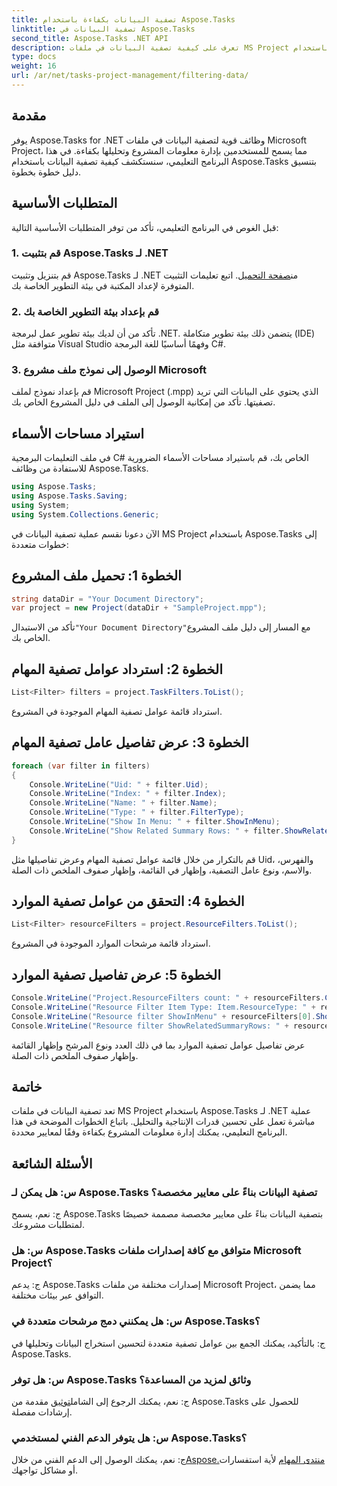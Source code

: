```yaml
---
title: تصفية البيانات بكفاءة باستخدام Aspose.Tasks
linktitle: تصفية البيانات في Aspose.Tasks
second_title: Aspose.Tasks .NET API
description: تعرف على كيفية تصفية البيانات في ملفات MS Project باستخدام Aspose.Tasks لـ .NET. تعزيز قدرات الإنتاجية والتحليل دون عناء.
type: docs
weight: 16
url: /ar/net/tasks-project-management/filtering-data/
---
```

## مقدمة
يوفر Aspose.Tasks for .NET وظائف قوية لتصفية البيانات في ملفات Microsoft Project، مما يسمح للمستخدمين بإدارة معلومات المشروع وتحليلها بكفاءة. في هذا البرنامج التعليمي، سنستكشف كيفية تصفية البيانات باستخدام Aspose.Tasks بتنسيق دليل خطوة بخطوة.
## المتطلبات الأساسية
قبل الغوص في البرنامج التعليمي، تأكد من توفر المتطلبات الأساسية التالية:
### 1. قم بتثبيت Aspose.Tasks لـ .NET
 قم بتنزيل وتثبيت Aspose.Tasks لـ .NET من[صفحة التحميل](https://releases.aspose.com/tasks/net/). اتبع تعليمات التثبيت المتوفرة لإعداد المكتبة في بيئة التطوير الخاصة بك.
### 2. قم بإعداد بيئة التطوير الخاصة بك
تأكد من أن لديك بيئة تطوير عمل لبرمجة .NET. يتضمن ذلك بيئة تطوير متكاملة (IDE) متوافقة مثل Visual Studio وفهمًا أساسيًا للغة البرمجة C#.
### 3. الوصول إلى نموذج ملف مشروع Microsoft
قم بإعداد نموذج لملف Microsoft Project (.mpp) الذي يحتوي على البيانات التي تريد تصفيتها. تأكد من إمكانية الوصول إلى الملف في دليل المشروع الخاص بك.
## استيراد مساحات الأسماء
في ملف التعليمات البرمجية C# الخاص بك، قم باستيراد مساحات الأسماء الضرورية للاستفادة من وظائف Aspose.Tasks.

```csharp
using Aspose.Tasks;
using Aspose.Tasks.Saving;
using System;
using System.Collections.Generic;

```
الآن دعونا نقسم عملية تصفية البيانات في MS Project باستخدام Aspose.Tasks إلى خطوات متعددة:
## الخطوة 1: تحميل ملف المشروع
```csharp
string dataDir = "Your Document Directory";
var project = new Project(dataDir + "SampleProject.mpp");
```
 تأكد من الاستبدال`"Your Document Directory"`مع المسار إلى دليل ملف المشروع الخاص بك.
## الخطوة 2: استرداد عوامل تصفية المهام
```csharp
List<Filter> filters = project.TaskFilters.ToList();
```
استرداد قائمة عوامل تصفية المهام الموجودة في المشروع.
## الخطوة 3: عرض تفاصيل عامل تصفية المهام
```csharp
foreach (var filter in filters)
{
    Console.WriteLine("Uid: " + filter.Uid);
    Console.WriteLine("Index: " + filter.Index);
    Console.WriteLine("Name: " + filter.Name);
    Console.WriteLine("Type: " + filter.FilterType);
    Console.WriteLine("Show In Menu: " + filter.ShowInMenu);
    Console.WriteLine("Show Related Summary Rows: " + filter.ShowRelatedSummaryRows);
}
```
قم بالتكرار من خلال قائمة عوامل تصفية المهام وعرض تفاصيلها مثل Uid، والفهرس، والاسم، ونوع عامل التصفية، وإظهار في القائمة، وإظهار صفوف الملخص ذات الصلة.
## الخطوة 4: التحقق من عوامل تصفية الموارد
```csharp
List<Filter> resourceFilters = project.ResourceFilters.ToList();
```
استرداد قائمة مرشحات الموارد الموجودة في المشروع.
## الخطوة 5: عرض تفاصيل تصفية الموارد
```csharp
Console.WriteLine("Project.ResourceFilters count: " + resourceFilters.Count);
Console.WriteLine("Resource Filter Item Type: Item.ResourceType: " + resourceFilters[0].FilterType);
Console.WriteLine("Resource filter ShowInMenu" + resourceFilters[0].ShowInMenu);
Console.WriteLine("Resource filter ShowRelatedSummaryRows: " + resourceFilters[0].ShowRelatedSummaryRows);
```
عرض تفاصيل عوامل تصفية الموارد بما في ذلك العدد ونوع المرشح وإظهار القائمة وإظهار صفوف الملخص ذات الصلة.
## خاتمة
تعد تصفية البيانات في ملفات MS Project باستخدام Aspose.Tasks لـ .NET عملية مباشرة تعمل على تحسين قدرات الإنتاجية والتحليل. باتباع الخطوات الموضحة في هذا البرنامج التعليمي، يمكنك إدارة معلومات المشروع بكفاءة وفقًا لمعايير محددة.
## الأسئلة الشائعة
### س: هل يمكن لـ Aspose.Tasks تصفية البيانات بناءً على معايير مخصصة؟
ج: نعم، يسمح Aspose.Tasks بتصفية البيانات بناءً على معايير مخصصة مصممة خصيصًا لمتطلبات مشروعك.
### س: هل Aspose.Tasks متوافق مع كافة إصدارات ملفات Microsoft Project؟
ج: يدعم Aspose.Tasks إصدارات مختلفة من ملفات Microsoft Project، مما يضمن التوافق عبر بيئات مختلفة.
### س: هل يمكنني دمج مرشحات متعددة في Aspose.Tasks؟
ج: بالتأكيد، يمكنك الجمع بين عوامل تصفية متعددة لتحسين استخراج البيانات وتحليلها في Aspose.Tasks.
### س: هل توفر Aspose.Tasks وثائق لمزيد من المساعدة؟
 ج: نعم، يمكنك الرجوع إلى الشامل[توثيق](https://reference.aspose.com/tasks/net/) مقدمة من Aspose.Tasks للحصول على إرشادات مفصلة.
### س: هل يتوفر الدعم الفني لمستخدمي Aspose.Tasks؟
 ج: نعم، يمكنك الوصول إلى الدعم الفني من خلال[Aspose.منتدى المهام](https://forum.aspose.com/c/tasks/15) لأية استفسارات أو مشاكل تواجهك.